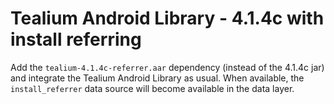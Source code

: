 Tealium Android Library - 4.1.4c with install referring
=====================================

Add the ```tealium-4.1.4c-referrer.aar``` dependency (instead of the 4.1.4c jar) and integrate the Tealium Android Library as usual. When available, the ```install_referrer``` data source will become available in the data layer. 